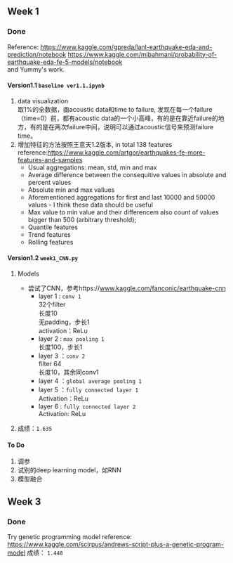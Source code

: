 ## Week 1  
### Done
Reference: https://www.kaggle.com/gpreda/lanl-earthquake-eda-and-prediction/notebook
https://www.kaggle.com/mjbahmani/probability-of-earthquake-eda-fe-5-models/notebook  
and Yummy's work.

#### Version1.1 `baseline ver1.1.ipynb`
1. data visualization  
取1%的全数据，画acoustic data和time to failure, 发现在每一个failure（time=0）前，都有acoustic data的一个小高峰，有的是在靠近failure的地方，有的是在两次failure中间，说明可以通过acoustic信号来预测failure time。
2. 增加特征的方法按照王意天1.2版本, in total 138 features  
reference:https://www.kaggle.com/artgor/earthquakes-fe-more-features-and-samples 
   * Usual aggregations: mean, std, min and max
   * Average difference between the consequitive values in absolute and percent values  
   * Absolute min and max vallues  
   * Aforementioned aggregations for first and last 10000 and 50000 values - I think these data should be useful
   * Max value to min value and their differencem also count of values bigger than 500 (arbitrary threshold);
   * Quantile features
   * Trend features
   * Rolling features

#### Version1.2 `week1_CNN.py`
1. Models  
   * 尝试了CNN，参考https://www.kaggle.com/fanconic/earthquake-cnn  
     * layer 1 : `conv 1`  
     32个filter  
     长度10  
     无padding，步长1  
     activation：ReLu
     * layer 2 : `max pooling 1`  
     长度100，步长1
     * layer 3 ：`conv 2`  
     filter 64  
     长度10，其余同conv1  
     * layer 4 ：`global average pooling 1` 
     * layer 5 ：`fully connected layer 1`  
     Activation：ReLu  
     * layer 6 : `fully connected layer 2`  
     Activation: ReLu
     
     
2. 成绩：`1.635`

#### To Do
1. 调参  
2. 试别的deep learning model，如RNN  
3. 模型融合
      
## Week 3 
### Done 
Try genetic programming model
reference: https://www.kaggle.com/scirpus/andrews-script-plus-a-genetic-program-model
成绩： `1.448`  
     
   
   
   
   